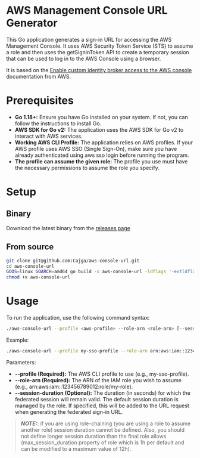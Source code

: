 # AWS Management Console URL Generator
This Go application generates a sign-in URL for accessing the AWS Management Console. It uses AWS Security Token Service
(STS) to assume a role and then uses the getSigninToken API to create a temporary session that can be used to log in to
the AWS Console using a browser.

It is based on the [Enable custom identity broker access to the AWS console](https://docs.aws.amazon.com/IAM/latest/UserGuide/id_roles_providers_enable-console-custom-url.html)
documentation from AWS.

# Prerequisites
* **Go 1.18+:** Ensure you have Go installed on your system. If not, you can follow the instructions to install Go.
* **AWS SDK for Go v2:** The application uses the AWS SDK for Go v2 to interact with AWS services.
* **Working AWS CLI Profile:** The application relies on AWS profiles. If your AWS profile uses AWS SSO (Single Sign-On),
  make sure you have already authenticated using aws sso login before running the program.
* **The profile can assume the given role:** The profile you use must have the necessary permissions to assume the role you
  specify.

# Setup
## Binary
Download the latest binary from the [releases page](https://github.com/Cajga/aws-console-url/releases)

## From source
```bash
git clone git@github.com:Cajga/aws-console-url.git
cd aws-console-url
GOOS=linux GOARCH=amd64 go build -o aws-console-url -ldflags '-extldflags "-static"' main.go
chmod +x aws-console-url
```

# Usage
To run the application, use the following command syntax:
```bash
./aws-console-url --profile <aws-profile> --role-arn <role-arn> [--session-duration <duration_in_seconds>]
```

Example:
```bash
./aws-console-url --profile my-sso-profile --role-arn arn:aws:iam::123456789012:role/my-role
```

Parameters:
* **--profile <aws-profile> (Required):** The AWS CLI profile to use (e.g., my-sso-profile).
* **--role-arn <role-arn> (Required):** The ARN of the IAM role you wish to assume (e.g., arn:aws:iam::123456789012:role/my-role).
* **--session-duration <duration> (Optional):** The duration (in seconds) for which the federated session will remain valid.
  The default session duration is managed by the role. If specified, this will be added to the URL request when
  generating the federated sign-in URL.

> **_NOTE:_**: if you are using role-chaining (you are using a role to assume another role) session duration cannot be
> defined. Also, you should not define longer session duration than the final role allows (max_session_duration property
> of role which is 1h per default and can be modified to a maximum value of 12h).